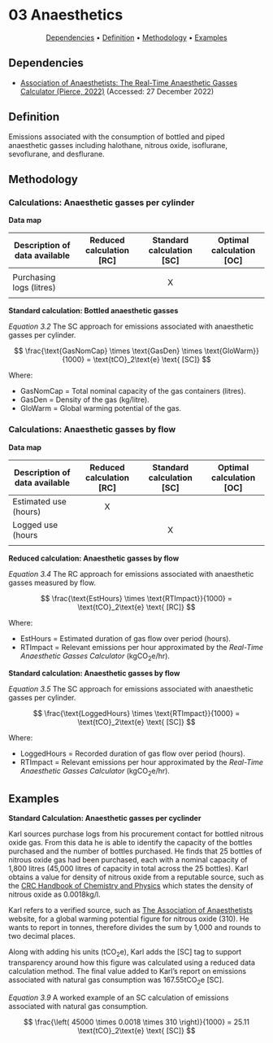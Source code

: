 # 03 Anaesthetics

<p align="center">
  <a href="#dependencies">Dependencies</a> •
  <a href="#definition">Definition</a> •
  <a href="#methodology">Methodology</a> •
  <a href="#examples">Examples</a>
</p>

## Dependencies
* [Association of Anaesthetists: The Real-Time Anaesthetic Gasses Calculator (Pierce, 2022)](https://anaesthetists.org/Home/Resources-publications/Environment/Guide-to-green-anaesthesia/Anaesthetic-gases-calculator) (Accessed: 27 December 2022)

## Definition
Emissions associated with the consumption of bottled and piped anaesthetic gasses including halothane, nitrous oxide, isoflurane, sevoflurane, and desflurane.

## Methodology

### Calculations: Anaesthetic gasses per cylinder

**Data map**

| Description of data available  | Reduced calculation [RC]  | Standard calculation [SC] | Optimal calculation [OC] |
| ------------------------------ |:---:| :---:| :---:|
|  | |  |  |
| Purchasing logs (litres) |  | X |  |
|  |  |  |  |

**Standard calculation: Bottled anaesthetic gasses**

*Equation 3.2* The SC approach for emissions associated with anaesthetic gasses per cylinder.

$$ 
\frac{\text{GasNomCap} \times \text{GasDen} \times \text{GloWarm}}{1000}
=  \text{tCO}_2\text{e} \text{ [SC]}
$$

Where:
* GasNomCap = Total nominal capacity of the gas containers (litres).
* GasDen = Density of the gas (kg/litre).
* GloWarm = Global warming potential of the gas.

### Calculations: Anaesthetic gasses by flow

**Data map**

| Description of data available  | Reduced calculation [RC]  | Standard calculation [SC] | Optimal calculation [OC] |
| ------------------------------ |:---:| :---:| :---:|
| Estimated use (hours) | X |  |  |
| Logged use (hours |  | X |  |
|  |  |  |  |

**Reduced calculation: Anaesthetic gasses by flow**

*Equation 3.4* The RC approach for emissions associated with anaesthetic gasses measured by flow.

$$ 
\frac{\text{EstHours} \times \text{RTImpact}}{1000}
=  \text{tCO}_2\text{e} \text{ [RC]}
$$

Where:
* EstHours = Estimated duration of gas flow over period (hours).
* RTImpact = Relevant emissions per hour approximated by the *Real-Time Anaesthetic Gasses Calculator* (kgCO<sub>2</sub>e/hr).

**Standard calculation: Anaesthetic gasses by flow**

*Equation 3.5* The SC approach for emissions associated with anaesthetic gasses per cylinder.

$$ 
\frac{\text{LoggedHours} \times \text{RTImpact}}{1000}
=  \text{tCO}_2\text{e} \text{ [SC]}
$$

Where:
* LoggedHours = Recorded duration of gas flow over period (hours).
* RTImpact = Relevant emissions per hour approximated by the *Real-Time Anaesthetic Gasses Calculator* (kgCO<sub>2</sub>e/hr).

## Examples

**Standard Calculation: Anaesthetic gasses per cyclinder**

Karl sources purchase logs from his procurement contact for bottled nitrous oxide gas. From this data he is able to identify the capacity of the bottles purchased and the number of bottles purchased. He finds that 25 bottles of nitrous oxide gas had been purchased, each with a nominal capacity of 1,800 litres (45,000 litres of capacity in total across the 25 bottles). Karl obtains a value for density of nitrous oxide from a reputable source, such as the [CRC Handbook of Chemistry and Physics](https://hbcp.chemnetbase.com/faces/contents/ContentsSearch.xhtml) which states the density of nitrous oxide as 0.0018kg/l.

Karl refers to a verified source, such as [The Association of Anaesthetists](https://anaesthetists.org/Home/Resources-publications/Environment/Guide-to-green-anaesthesia/Anaesthetic-gases-calculator) website, for a global warming potential figure for nitrous oxide (310). He wants to report in tonnes, therefore divides the sum by 1,000 and rounds to two decimal places. 

Along with adding his units (tCO<sub>2</sub>e), Karl adds the [SC] tag to support transparency around how this figure was calculated using a reduced data calculation method. The final value added to Karl’s report on emissions associated with natural gas consumption was 167.55tCO<sub>2</sub>e [SC].

*Equation 3.9* A worked example of an SC calculation of emissions associated with natural gas consumption.

$$ 
\frac{\left( 45000 \times 0.0018 \times 310 \right)}{1000}
=  25.11 \text{tCO}_2\text{e} \text{ [SC]}
$$
